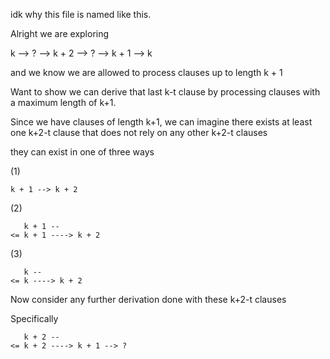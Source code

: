 idk why this file is named like this.

Alright we are exploring

k --> ? --> k + 2 --> ? --> k + 1 --> k

and we know we are allowed to process clauses up to length k + 1

Want to show we can derive that last k-t clause by processing clauses with a maximum length of k+1.

Since we have clauses of length k+1, we can imagine there exists at least one k+2-t clause that does not rely on any other k+2-t clauses

they can exist in one of three ways

(1)

``k + 1 --> k + 2``

(2)
```
   k + 1 --
<= k + 1 ----> k + 2
```
(3)
```
   k -- 
<= k ----> k + 2
```
Now consider any further derivation done with these k+2-t clauses

Specifically
```
   k + 2 --
<= k + 2 ----> k + 1 --> ?
```

